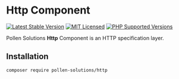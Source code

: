 # Http Component

[![Latest Stable Version](https://img.shields.io/packagist/v/pollen-solutions/http.svg?style=for-the-badge)](https://packagist.org/packages/pollen-solutions/http)
[![MIT Licensed](https://img.shields.io/badge/license-MIT-green?style=for-the-badge)](LICENSE.md)
[![PHP Supported Versions](https://img.shields.io/badge/PHP->=7.4-8892BF?style=for-the-badge&logo=php)](https://www.php.net/supported-versions.php)

Pollen Solutions **Http** Component is an HTTP specification layer.

## Installation

```bash
composer require pollen-solutions/http
```
